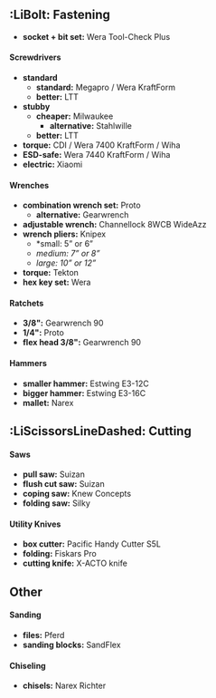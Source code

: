 ## :LiBolt: Fastening

- **socket + bit set:** Wera Tool-Check Plus

#### Screwdrivers

- **standard** 
	- **standard:** Megapro / Wera KraftForm
	- **better:** LTT
- **stubby** 
	- **cheaper:** Milwaukee
		- **alternative:** Stahlwille
	- **better:** LTT
- **torque:** CDI / Wera 7400 KraftForm / Wiha
- **ESD-safe:** Wera 7440 KraftForm / Wiha
- **electric:** Xiaomi

#### Wrenches

- **combination wrench set:** Proto
	- **alternative:** Gearwrench
- **adjustable wrench:** Channellock 8WCB WideAzz
- **wrench pliers:** Knipex
	- *small: 5” or 6”
	- *medium: 7” or 8”*
	- *large: 10” or 12”*
- **torque:** Tekton
- **hex key set:** Wera

#### Ratchets

- **3/8":** Gearwrench 90
- **1/4":** Proto
- **flex head 3/8":** Gearwrench 90

#### Hammers

- **smaller hammer:** Estwing E3-12C
- **bigger hammer:** Estwing E3-16C
- **mallet:** Narex

## :LiScissorsLineDashed: Cutting

#### Saws

- **pull saw:** Suizan
- **flush cut saw:** Suizan
- **coping saw:** Knew Concepts
- **folding saw:** Silky

#### Utility Knives

- **box cutter:** Pacific Handy Cutter S5L
- **folding:** Fiskars Pro
- **cutting knife:** X-ACTO knife

## Other

#### Sanding

- **files:** Pferd 
- **sanding blocks:** SandFlex

#### Chiseling

- **chisels:** Narex Richter